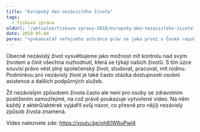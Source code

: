 ```yaml
---
title: "Evropský den nezávislého života"
tags:
  - Tisková zpráva
oldUrl: "/aktualne/tiskove-zpravy-2018/evropsky-den-nezavisleho-zivota"
date: 2018-05-04
perex: "<p>Kancelář veřejného ochránce práv se jako první v České republice zapojila do celoevropské kampaně k Evropskému dni nezávislého života, který připadá na 5. května. Ve spolupráci s osobami s různým typem zdravotního postižení, ale i bez něj, vytvořila video upozorňující na to, jak je nezávislost pro lidi se zdravotním postižením důležitá.</p>"
---
```


<!-- imported from the old website -->

<p>Obecně nezávislý život vysvětlujeme jako možnost mít kontrolu nad svým životem a činit všechna rozhodnutí, která se týkají našich životů. S tím úzce souvisí právo vést plný společenský život, studovat, pracovat, mít rodinu. Podmínkou pro nezávislý život je také často otázka dostupnosti osobní asistence a dalších podpůrných služeb.</p> <p>Žít nezávislým způsobem života často ale není pro osoby se zdravotním postižením samozřejmé, na což právě poukazuje vytvořené video. Na něm každý z aktérů/aktérek vyjádřil svůj názor, co přesně pro něj/ji nezávislý způsob života znamená.</p> <p>Video naleznete zde: <a href="https://youtu.be/oh81W6uPwl4" target="_blank">https://youtu.be/oh81W6uPwl4</a></p>
